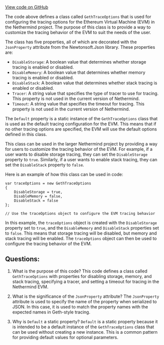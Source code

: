 [View code on GitHub](https://github.com/NethermindEth/nethermind/src/Nethermind/Nethermind.Evm/Tracing/GethStyle/GethTraceOptions.cs)

The code above defines a class called `GethTraceOptions` that is used for configuring the tracing options for the Ethereum Virtual Machine (EVM) in the Nethermind project. The purpose of this class is to provide a way to customize the tracing behavior of the EVM to suit the needs of the user.

The class has five properties, all of which are decorated with the `JsonProperty` attribute from the Newtonsoft.Json library. These properties are:

- `DisableStorage`: A boolean value that determines whether storage tracing is enabled or disabled.
- `DisableMemory`: A boolean value that determines whether memory tracing is enabled or disabled.
- `DisableStack`: A boolean value that determines whether stack tracing is enabled or disabled.
- `Tracer`: A string value that specifies the type of tracer to use for tracing. This property is not used in the current version of Nethermind.
- `Timeout`: A string value that specifies the timeout for tracing. This property is not used in the current version of Nethermind.

The `Default` property is a static instance of the `GethTraceOptions` class that is used as the default tracing configuration for the EVM. This means that if no other tracing options are specified, the EVM will use the default options defined in this class.

This class can be used in the larger Nethermind project by providing a way for users to customize the tracing behavior of the EVM. For example, if a user wants to disable storage tracing, they can set the `DisableStorage` property to `true`. Similarly, if a user wants to enable stack tracing, they can set the `DisableStack` property to `false`.

Here is an example of how this class can be used in code:

```
var traceOptions = new GethTraceOptions
{
    DisableStorage = true,
    DisableMemory = false,
    DisableStack = false
};

// Use the traceOptions object to configure the EVM tracing behavior
```

In this example, the `traceOptions` object is created with the `DisableStorage` property set to `true`, and the `DisableMemory` and `DisableStack` properties set to `false`. This means that storage tracing will be disabled, but memory and stack tracing will be enabled. The `traceOptions` object can then be used to configure the tracing behavior of the EVM.
## Questions: 
 1. What is the purpose of this code?
   This code defines a class called `GethTraceOptions` with properties for disabling storage, memory, and stack tracing, specifying a tracer, and setting a timeout for tracing in the Nethermind EVM.

2. What is the significance of the `JsonProperty` attribute?
   The `JsonProperty` attribute is used to specify the name of the property when serialized to JSON. In this case, it is used to match the property names with the expected names in Geth-style tracing.

3. Why is `Default` a static property?
   `Default` is a static property because it is intended to be a default instance of the `GethTraceOptions` class that can be used without creating a new instance. This is a common pattern for providing default values for optional parameters.